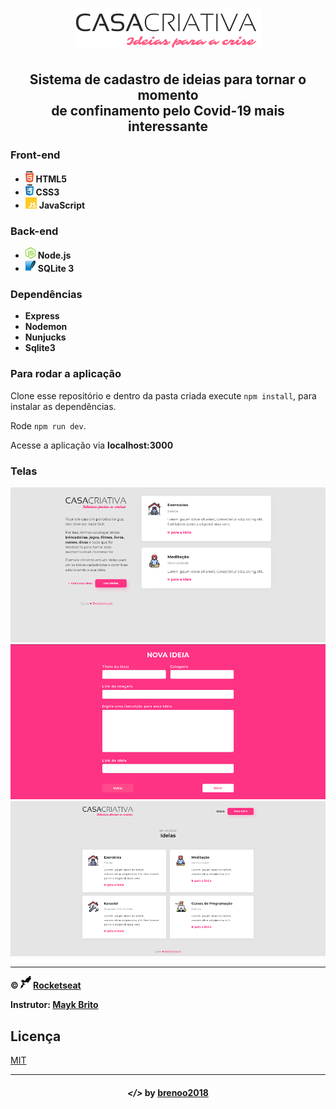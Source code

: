 <h1 align="center">
  <img src="public/logo.png">
</h1>

<h2 align="center">
  Sistema de cadastro de ideias para tornar o momento
  <br>
  de confinamento pelo Covid-19 mais interessante
</h2>

<h3>
  Front-end
</h3>

<ul>
  <li> <img src="imgs/html.png" alt="html5" height="18"> <strong> HTML5 </strong> </li>
  <li> <img src="imgs/css.png" alt="css3" height="18"> <strong> CSS3 </strong> </li>
  <li> <img src="imgs/js.png" alt="js" height="18"> <strong> JavaScript </strong> </li>
</ul>

<h3>
  Back-end
</h3>

<ul>
  <li> <img src="imgs/node.png" alt="node.js" height="18"> <strong> Node.js </strong> </li>
  <li> <img src="imgs/sqlite.png" alt="sqlite3" height="18"> <strong> SQLite 3 </strong> </li>
</ul>

<h3>
  Dependências
</h3>

<ul>
  <li> <strong> Express </strong> </li>
  <li> <strong> Nodemon </strong> </li>
  <li> <strong> Nunjucks </strong> </li>
  <li> <strong> Sqlite3 </strong> </li>
</ul>

### Para rodar a aplicação

Clone esse repositório e dentro da pasta criada execute ```npm install```, para instalar as dependências.

Rode ```npm run dev```.

Acesse a aplicação via **localhost:3000**

### Telas

![](imgs/print1.png)
![](imgs/print2.png)
![](imgs/print3.png)

---

**&copy; <img src="imgs/rocketseat.svg" alt="rocketseat" height="20"> [Rocketseat](https://rocketseat.com.br/)**

**Instrutor: [Mayk Brito](https://github.com/maykbrito)**

## Licença
[MIT](LICENSE)

<hr>

<h4 align="center">
  <em>&lt;/&gt;</em> by <a href="https://github.com/brenoo2018" target="_blank">brenoo2018</a>
</h4>